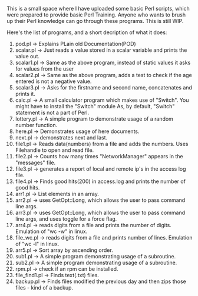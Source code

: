 This is a small space where I have uploaded some basic Perl scripts, which were prepared to provide basic Perl Training.
Anyone who wants to brush up their Perl knowledge can go through these programs. This is still WIP.

Here's the list of programs, and a short decription of what it does:

1. pod.pl	-> Explains PLain old Documentation(POD)
2. scalar.pl	-> Just reads a value stored in a scalar variable and prints the value out.
3. scalar1.pl   -> Same as the above program, instead of static values it asks for values from the user 
4. scalar2.pl   -> Same as the above program, adds a test to check if the age entered is not a negative value.
5. scalar3.pl   -> Asks for the firstname and second name, concatenates and prints it.
6. calc.pl      -> A small calculator program which makes use of "Switch". You might have to install the "Switch" module 
                   As, by default, "Switch" statement is not a part of Perl.
7. lottery.pl   -> A simple program to demonstrate usage of a random number function.
8. here.pl      -> Demonstrates usage of here documents.
9. next.pl      -> demonstrates next and last.
10. file1.pl	-> Reads data(numbers) from a file and adds the numbers. Uses Filehandle to open and read file.
11. file2.pl    -> Counts how many times "NetworkManager" appears in the "messages" file.
12. file3.pl    -> generates a report of local and remote ip's in the access log file.
13. file4.pl    -> Finds good hits(200) in access.log and prints the number of good hits.
14. arr1.pl     -> List elements in an array.
15. arr2.pl     -> uses GetOpt::Long, which allows the user to pass command line args.
16. arr3.pl	-> uses GetOpt::Long, which allows the user to pass command line args, and uses toggle for a force flag.
17. arr4.pl	-> reads digits from a file and prints the number of digits. Emulation of "wc -w" in linux.
18. file_wc.pl  -> reads digits from a file and prints number of lines. Emulation of "wc -l" in linux.
19. arr5.pl	-> Sort array by ascending order.
20. sub1.pl     -> A simple program demonstrating usage of a subroutine.
21. sub2.pl     -> A simple program demonstrating usage of a subroutine.
22. rpm.pl      -> check if an rpm can be installed.
23. file_find1.pl -> Finds text(.txt) files. 
24. backup.pl   -> Finds files modified the previous day and then zips those files - kind of a backup.
